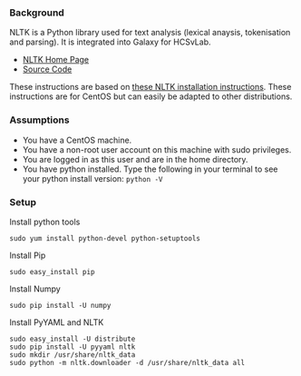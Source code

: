 ### Background
NLTK is a Python library used for text analysis (lexical anaysis, tokenisation and parsing). It is integrated into Galaxy for HCSvLab.
* [NLTK Home Page](http://nltk.org/) 
* [Source Code](https://github.com/nltk/nltk) 

These instructions are based on [these NLTK installation instructions](http://nltk.org/install.html). These instructions are for CentOS but can easily be adapted to other distributions.

### Assumptions
* You have a CentOS machine. 
* You have a non-root user account on this machine with sudo privileges. 
* You are logged in as this user and are in the home directory.
* You have python installed. Type the following in your terminal to see your python install version: `python -V`


### Setup
Install python tools

    sudo yum install python-devel python-setuptools

Install Pip

    sudo easy_install pip

Install Numpy

    sudo pip install -U numpy
    
Install PyYAML and NLTK

    sudo easy_install -U distribute 
    sudo pip install -U pyyaml nltk
    sudo mkdir /usr/share/nltk_data
    sudo python -m nltk.downloader -d /usr/share/nltk_data all



